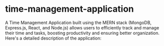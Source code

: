 # time-management-application
A Time Management Application built using the MERN stack (MongoDB, Express.js, React, and Node.js) allows users to efficiently track and manage their time and tasks, boosting productivity and ensuring better organization. Here's a detailed description of the application:
